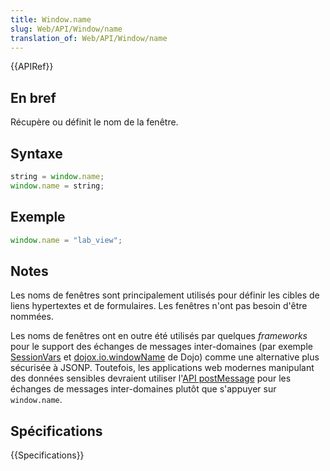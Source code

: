 ```yaml
---
title: Window.name
slug: Web/API/Window/name
translation_of: Web/API/Window/name
---
```


{{APIRef}}

## En bref

Récupère ou définit le nom de la fenêtre.

## Syntaxe

```js
string = window.name;
window.name = string;
```

## Exemple

```js
window.name = "lab_view";
```

## Notes

Les noms de fenêtres sont principalement utilisés pour définir les cibles de liens hypertextes et de formulaires. Les fenêtres n'ont pas besoin d'être nommées.

Les noms de fenêtres ont en outre été utilisés par quelques _frameworks_ pour le support des échanges de messages inter-domaines (par exemple [SessionVars](http://www.thomasfrank.se/sessionvars.html) et [dojox.io.windowName](http://www.sitepen.com/blog/2008/07/22/windowname-transport/) de Dojo) comme une alternative plus sécurisée à JSONP. Toutefois, les applications web modernes manipulant des données sensibles devraient utiliser l'[API postMessage](/fr/docs/Web/API/Window/postMessage) pour les échanges de messages inter-domaines plutôt que s'appuyer sur `window.name`.

## Spécifications

{{Specifications}}
